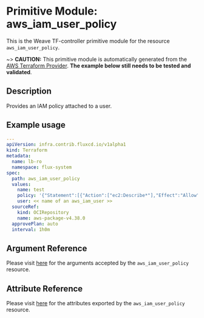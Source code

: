 
# Primitive Module: aws_iam_user_policy

This is the Weave TF-controller primitive module for the resource `aws_iam_user_policy`.

~> **CAUTION:** This primitive module is automatically generated from the [AWS Terraform Provider](https://registry.terraform.io/providers/hashicorp/aws/latest/docs/resources/iam_user_policy). **The example below still needs to be tested and validated**.

## Description

Provides an IAM policy attached to a user.

## Example usage

```yaml
---
apiVersion: infra.contrib.fluxcd.io/v1alpha1
kind: Terraform
metadata:
  name: lb-ro
  namespace: flux-system
spec:
  path: aws_iam_user_policy
  values:
    name: test
    policy: '{"Statement":[{"Action":["ec2:Describe*"],"Effect":"Allow","Resource":"*"}],"Version":"2012-10-17"}'
    user: << name of an aws_iam_user >>
  sourceRef:
    kind: OCIRepository
    name: aws-package-v4.38.0
  approvePlan: auto
  interval: 1h0m
```

## Argument Reference

Please visit [here](https://registry.terraform.io/providers/hashicorp/aws/latest/docs/resources/iam_user_policy#argument-reference) for the arguments accepted by the `aws_iam_user_policy` resource.

## Attribute Reference

Please visit [here](https://registry.terraform.io/providers/hashicorp/aws/latest/docs/resources/iam_user_policy#attributes-reference) for the attributes exported by the `aws_iam_user_policy` resource.
